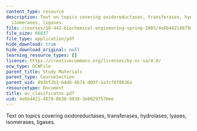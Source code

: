 ```yaml
---
content_type: resource
description: Text on topics covering oxidoreductases, transferases, hydrolases, lyases,
  isomerases, ligases.
file: /courses/10-442-biochemical-engineering-spring-2005/4e6b442148790b3099393e00297570ee_ec_clasificatns.pdf
file_size: 66837
file_type: application/pdf
hide_download: true
hide_download_original: null
learning_resource_types: []
license: https://creativecommons.org/licenses/by-nc-sa/4.0/
ocw_type: OCWFile
parent_title: Study Materials
parent_type: CourseSection
parent_uid: 893bf2b1-64d6-8b74-d09f-1a7cf6f8636a
resourcetype: Document
title: ec_clasificatns.pdf
uid: 4e6b4421-4879-0b30-9939-3e00297570ee
---
```

Text on topics covering oxidoreductases, transferases, hydrolases, lyases, isomerases, ligases.